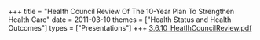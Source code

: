 +++
title = "Health Council Review Of The 10-Year Plan To Strengthen Health Care"
date = 2011-03-10
themes = ["Health Status and Health Outcomes"]
types = ["Presentations"]
+++
[3.6.10\_HeatlhCouncilReview.pdf](/files/3.6.10_HeatlhCouncilReview.pdf)
